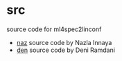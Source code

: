 # src
source code for ml4spec2linconf

+ [naz](naz) source code by Nazla Innaya
+ [den](den) source code by Deni Ramdani
